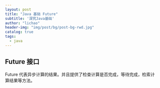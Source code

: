 ```yaml
---
layout: post
title: "Java 基础 Future"
subtitle: '深究Java基础'
author: "lichao"
header-img: "img/post/bg/post-bg-rwd.jpg"
catalog: true
tags:
  - java 
---
```


## Future 接口

Future 代表异步计算的结果。并且提供了检查计算是否完成，等待完成，检索计算结果等方法。